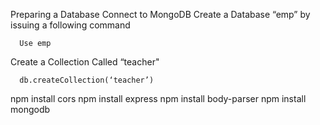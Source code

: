 Preparing a Database
      Connect to MongoDB
Create a Database “emp” by issuing a following command

      Use emp

Create a Collection Called “teacher"

      db.createCollection(‘teacher’)

npm install cors
npm install express
npm install body-parser
npm install mongodb
